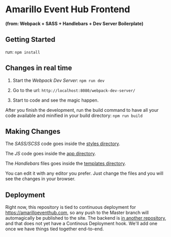 # Amarillo Event Hub Frontend

**(from: Webpack + SASS + Handlebars + Dev Server Boilerplate)**

## Getting Started

run:
`npm install`

## Changes in real time

1. Start the _Webpack Dev Server_:
`npm run dev`

2. Go to the url:
`http://localhost:8080/webpack-dev-server/`

3. Start to code and see the magic happen.

After you finish the development, run the build command to have all your code available and minified in your build directory:
`npm run build`

## Making Changes

The _SASS/SCSS_ code goes inside the [styles directory](styles).

The _JS_ code goes inside the [app directory](app).

The _Handlebars_ files goes inside the [templates directory](templates).

You can edit it with any editor you prefer. Just change the files and you will see the changes in your browser.

## Deployment

Right now, this repository is tied to continuous deployment for https://amarilloeventhub.com, so any push to the Master branch will automagically be published to the site. The backend is [in another repository](https://github.com/AmarilloTechMeetup/events-backend), and that does not yet have a Continous Deployment hook. We'll add one once we have things tied together end-to-end. 
